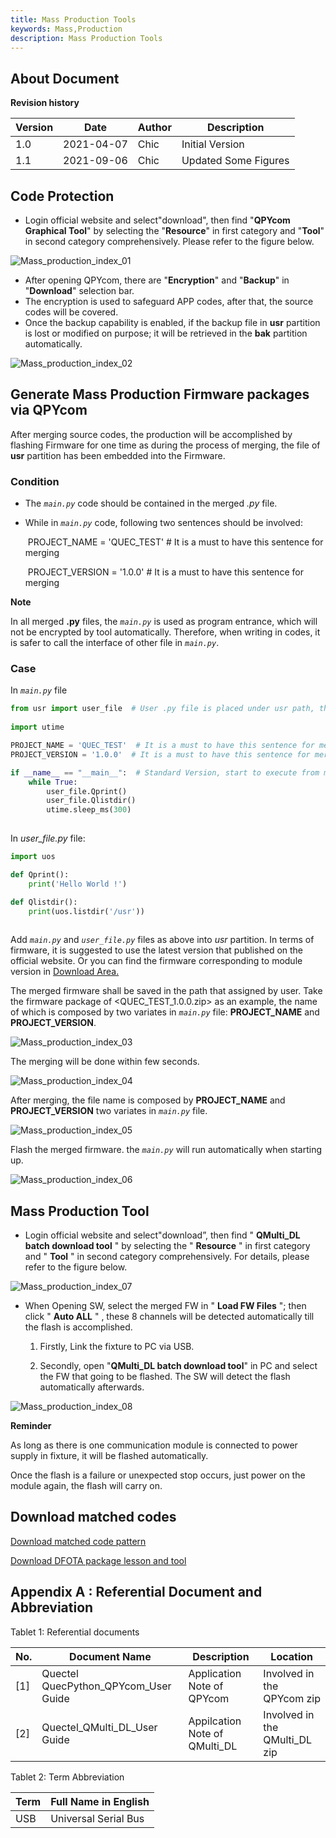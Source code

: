 ```yaml
---
title: Mass Production Tools
keywords: Mass,Production
description: Mass Production Tools
---
```


## About Document

**Revision history**

| Version | Date       | Author | Description          |
| ------- | ---------- | ------ | -------------------- |
| 1.0     | 2021-04-07 | Chic   | Initial Version      |
| 1.1     | 2021-09-06 | Chic   | Updated Some Figures |



## Code Protection

- Login official website and select"download", then find "**QPYcom Graphical Tool**"  by selecting the "**Resource**" in first category and "**Tool**" in second category comprehensively. Please refer to the figure below.  

![Mass_production_index_01](media/Mass_production_index_01.png)

- After opening QPYcom, there are "**Encryption**" and "**Backup**" in "**Download**" selection bar.
- The encryption is used to safeguard APP codes, after that, the source codes will be covered.
- Once the backup capability is enabled, if the backup file in **usr** partition is lost or modified on purpose; it will be retrieved in the **bak** partition automatically. 

![Mass_production_index_02](media/Mass_production_index_02.png)



## Generate Mass Production Firmware packages via QPYcom

After merging source codes, the production will be accomplished by flashing Firmware for one time as during the process of merging, the file of **usr** partition has been embedded into the Firmware.

### Condition

- The *`main.py`* code should be contained in the merged *.py* file. 

- While in *`main.py`* code, following two sentences should be involved: 

  ​		PROJECT_NAME = 'QUEC_TEST'  #  It is a must to have this sentence for merging

  ​		PROJECT_VERSION = '1.0.0'  #  It is a must to have this sentence for merging

**Note** 

In all merged **.py** files,  the *`main.py`* is used as program entrance, which will not be encrypted by tool automatically. Therefore, when writing in codes, it is safer to call the interface of other file in *`main.py`*.

### Case

In *`main.py`* file

```python
from usr import user_file  # User .py file is placed under usr path, therefore, there is a need to import APP via from usr
                             
import utime

PROJECT_NAME = 'QUEC_TEST'  # It is a must to have this sentence for merging merged
PROJECT_VERSION = '1.0.0'  # It is a must to have this sentence for merging

if __name__ == "__main__":  # Standard Version, start to execute from main.py.
    while True:
        user_file.Qprint()
        user_file.Qlistdir()
        utime.sleep_ms(300)
        
```

In *user_file.py* file: 

```python
import uos

def Qprint():
    print('Hello World !')

def Qlistdir():
    print(uos.listdir('/usr'))
    
```

Add *`main.py`* and *`user_file.py`* files as above into *usr* partition. In terms of firmware, it is suggested to use the latest version that published on the official website. Or you can find the firmware corresponding to module version in [Download Area.](https://python.quectel.com/download)

The merged firmware shall be saved in the path that assigned by user. Take the firmware package of <QUEC_TEST_1.0.0.zip> as an example,  the name of which is composed by two variates in *`main.py`* file: **PROJECT_NAME** and **PROJECT_VERSION**.

![Mass_production_index_03](media/Mass_production_index_03.png)

The merging will be done within few seconds. 

![Mass_production_index_04](media/Mass_production_index_04.png)

After merging, the file name is composed by **PROJECT_NAME** and **PROJECT_VERSION** two variates in *`main.py`* file.  

![Mass_production_index_05](media/Mass_production_index_05.png)

Flash the merged firmware. the *`main.py`* will run automatically when starting up. 

![Mass_production_index_06](media/Mass_production_index_06.png)

## Mass Production Tool 

- Login official website and select"download”, then find " **QMulti_DL batch download tool** "  by selecting the " **Resource** " in first category and " **Tool** " in second category comprehensively. For details, please refer to the figure below.  

![Mass_production_index_07](media/Mass_production_index_07.png)

- When Opening SW, select the merged FW in " **Load FW Files** "; then click " **Auto ALL** " ,  these 8 channels will be detected automatically till the flash is accomplished. 

  1. Firstly, Link the fixture to PC via USB.

  2. Secondly, open "**QMulti_DL batch download tool**" in PC and select the FW that going to be flashed.  The SW will detect the flash automatically afterwards. 

![Mass_production_index_08](media/Mass_production_index_08.png)

**Reminder**

As long as there is one communication module is connected to power supply in fixture, it will be flashed automatically.

Once the flash is a failure or unexpected stop occurs, just power on the module again, the flash will carry on. 

## Download matched codes

 <a href="/docsite/docs/en-us/Advanced_development/Product_development/code/main.zip" target="_blank">Download matched code pattern</a>

 <a href="/docsite/docs/en-us/Advanced_development/Product_development/code/fota.zip" target="_blank">Download DFOTA package lesson and tool</a>



## Appendix A : Referential Document and Abbreviation 

Tablet 1:  Referential documents

| No.  | Document Name                        | Description                   | Location                      |
| ---- | ------------------------------------ | ----------------------------- | ----------------------------- |
| [1]  | Quectel QuecPython_QPYcom_User Guide | Application Note of QPYcom    | Involved in the QPYcom zip    |
| [2]  | Quectel_QMulti_DL_User Guide         | Appilcation Note of QMulti_DL | Involved in the QMulti_DL zip |



Tablet 2: Term Abbreviation 

| Term | Full Name in English |
| ---- | -------------------- |
| USB  | Universal Serial Bus |
